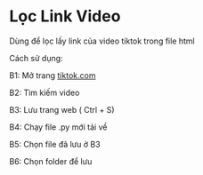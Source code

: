# Lọc Link Video
Dùng để lọc lấy link của video tiktok trong file html

Cách sử dụng:

B1: Mở trang [tiktok.com](https://www.tiktok.com/)

B2: Tìm kiếm video

B3: Lưu trang web ( Ctrl + S)

B4: Chạy file .py mới tải về

B5: Chọn file đã lưu ở B3

B6: Chọn folder để lưu
